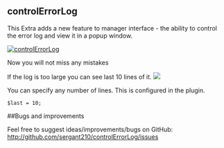 ## controlErrorLog

This Extra adds a new feature to manager interface - the ability to control the error log and view it in a popup window.

[![controlErrorLog](https://file.modx.pro/files/a/0/4/a0467354d7e042e6d91109cc894ce66cs.jpg)](https://file.modx.pro/files/a/0/4/a0467354d7e042e6d91109cc894ce66c.png)

Now you will not miss any mistakes

If the log is too large you can see last 10 lines of it. 
[![](https://file.modx.pro/files/1/2/b/12b463c3599b26eb852880dd6bb61a81s.jpg)](https://file.modx.pro/files/1/2/b/12b463c3599b26eb852880dd6bb61a81.png)

You can specify any number of lines. This is configured in the plugin.  
```
$last = 10;
```

##Bugs and improvements

Feel free to suggest ideas/improvements/bugs on GitHub:
http://github.com/sergant210/controlErrorLog/issues